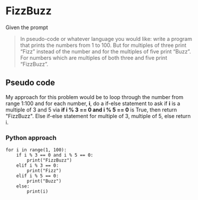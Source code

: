 # FizzBuzz
Given the prompt 
> In pseudo-code or whatever language you would like: write a program that prints the numbers from 1 to 100. But for multiples of three print “Fizz” instead of the number and for the multiples of five print “Buzz”. For numbers which are multiples of both three and five print “FizzBuzz”.

## Pseudo code
My approach for this problem would be to loop through the number from range 1:100 and for each number, **i**, do a if-else statement to ask if **i** is a multiple of 3 and 5 via **if i % 3 == 0 and i % 5 == 0** is True, then return "FizzBuzz". Else if-else statement for multiple of 3, multiple of 5, else return i.

### Python approach
```
for i in range(1, 100):
    if i % 3 == 0 and i % 5 == 0:
        print("FizzBuzz")
    elif i % 3 == 0:
        print("Fizz")
    elif i % 5 == 0:
        print("Buzz")
    else:
        print(i)
```






